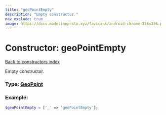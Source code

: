 ```yaml
---
title: "geoPointEmpty"
description: "Empty constructor."
nav_exclude: true
image: https://docs.madelineproto.xyz/favicons/android-chrome-256x256.png
---
```

# Constructor: geoPointEmpty  
[Back to constructors index](/API_docs/constructors/index.md)



Empty constructor.




### Type: [GeoPoint](/API_docs/types/GeoPoint.md)


### Example:

```php
$geoPointEmpty = ['_' => 'geoPointEmpty'];
```  
